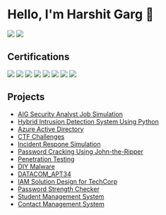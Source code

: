 # Hello, I'm Harshit Garg 👋
<a href="https://linkedin.com/in/iharshit-garg/"><img src="https://img.shields.io/badge/-LinkedIn-0072b1?&style=for-the-badge&logo=linkedin&logoColor=white" /></a>
<a href="https://iharshit-garg.github.io/Harshit-Garg-Resume.pdf"><img src="https://img.shields.io/badge/-Resume-04c385?&style=for-the-badge" /></a>

## Certifications

<div>
<img src="https://img.shields.io/badge/-CodePath%20CYB%20101-04c385?&style=for-the-badge" />  
<img src="https://img.shields.io/badge/-CodePath%20CYB%20102-04c385?&style=for-the-badge" />  
<img src="https://img.shields.io/badge/-Datacom%20Cybersecurity%20Job%20Simulation-00276b?&style=for-the-badge" />  
<img src="https://img.shields.io/badge/-Mastercard%20Cybersecurity%20Job%20Simulation-ff6000?&style=for-the-badge" />  
<img src="https://img.shields.io/badge/-Tata%20Group%20Cybersecurity%20Analyst%20Job%20Simulation-ffffff?&style=for-the-badge" /> 
<img src="https://img.shields.io/badge/-ISC2%3A%20Certified%20in%20Cybersecurity-42823d?&style=for-the-badge" />
<img src="https://img.shields.io/badge/-Microsoft%3A%20Cybersecurity%20Analyst%20Professional%20Certificate-ffb902?&style=for-the-badge" />
<img src="https://img.shields.io/badge/-AWS%3A%20Cloud%20Practitioner%20Essentials%20Certificate-ffb902?&style=for-the-badge" />

</div>

## Projects
- <a href="https://github.com/iharshit-garg/AIG-Security-Analyst">AIG Security Analyst Job Simulation</a>
- <a href="https://github.com/iharshit-garg/hybrid-intrusion-detection-system.git">Hybrid Intrusion Detection System Using Python</a>
- <a href="https://github.com/iharshit-garg/Azure-Active-Directory">Azure Active Directory</a>
- <a href="https://github.com/iharshit-garg/ctf-challenges">CTF Challenges</a>
- <a href="https://github.com/iharshit-garg/Incident-Response-by-IBM/tree/main">Incident Respone Simulation</a>
- <a href="https://github.com/iharshit-garg/Password-Crackathon/tree/main">Password Cracking Using John-the-Ripper</a>
- <a href="https://github.com/iharshit-garg/Penetration-Testing/tree/main">Penetration Testing</a>
- <a href="https://github.com/iharshit-garg/DIY-Malware">DIY Malware</a>
- <a href="https://github.com/iharshit-garg/DATACOM_APT34/tree/main">DATACOM_APT34</a>
- <a href="https://github.com/iharshit-garg/TCS_TechCorp">IAM Solution Design for TechCorp</a>
- <a href="https://github.com/iharshit-garg/Password-Strength-Checker">Password Strength Checker</a>
- <a href="https://github.com/iharshit-garg/Student-Management-System">Student Management System</a>
- <a href="https://github.com/iharshit-garg/Contact-Management-System">Contact Management System</a>
